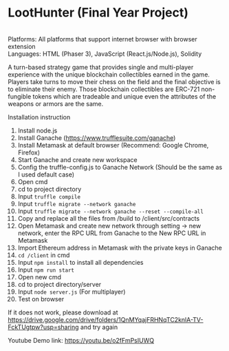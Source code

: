 # LootHunter (Final Year Project) 
<br />Platforms: All platforms that support internet browser with browser extension
<br />Languages: HTML (Phaser 3), JavaScript (React.js/Node.js), Solidity

A turn-based strategy game that provides single and multi-player experience with the unique blockchain collectibles earned in the game. Players take turns to move their chess on the field and the final objective is to eliminate their enemy. Those blockchain collectibles are ERC-721 non-fungible tokens which are tradeable and unique even the attributes of the weapons or armors are the same.

Installation instruction
1.	Install node.js
2.	Install Ganache (https://www.trufflesuite.com/ganache)
3.	Install Metamask at default browser (Recommend: Google Chrome, Firefox)
4.	Start Ganache and create new workspace
5.	Config the truffle-config.js to Ganache Network (Should be the same as I used default case)
6.	Open cmd
7.	cd to project directory
8.	Input `truffle compile`
9.	Input `truffle migrate --network ganache`
10.	Input `truffle migrate --network ganache --reset --compile-all`
11.	Copy and replace all the files from /build to /client/src/contracts
12.	Open Metamask and create new network through setting -> new network, enter the RPC URL from Ganache to the New RPC URL in Metamask
13.	Import Ethereum address in Metamask with the private keys in Ganache
14.	`cd /client` in cmd
15. Input `npm install` to install all dependencies
16.	Input `npm run start`
17.	Open new cmd
18.	cd to project directory/server
19.	Input `node server.js` (For multiplayer)
20. Test on browser

If it does not work, please download at https://drive.google.com/drive/folders/1QnMYqajFRHNqTC2knlA-TV-FckTUgtpw?usp=sharing and try again

Youtube Demo link: https://youtu.be/o2fFmPsIUWQ

